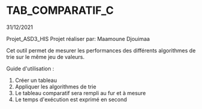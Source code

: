 # TAB_COMPARATIF_C
31/12/2021

Projet_ASD3_HIS
Projet réaliser par: Maamoune Djouimaa


Cet outil permet de mesurer les performances des différents algorithmes de trie sur le même jeu de valeurs.

Guide d'utilisation :
1. Créer un tableau 
2. Appliquer les algorithmes de trie
3. Le tableau comparatif sera rempli au fur et à mesure 
4. Le temps d'exécution est exprimé en second
